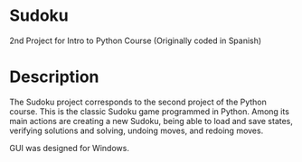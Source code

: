 # Sudoku
2nd Project for Intro to Python Course (Originally coded in Spanish)

# Description
The Sudoku project corresponds to the second project of the Python course. This is the classic Sudoku game programmed in Python. Among its main actions are creating a new Sudoku, being able to load and save states, verifying solutions and solving, undoing moves, and redoing moves.

GUI was designed for Windows.

